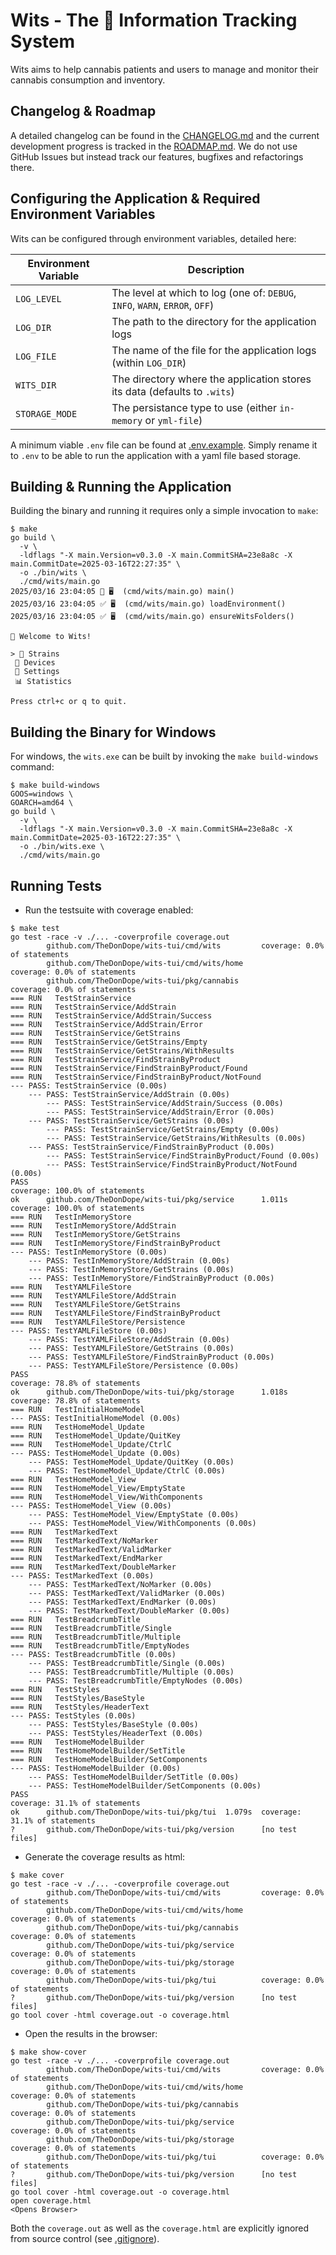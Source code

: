 # Wits - The 🥦 Information Tracking System

Wits aims to help cannabis patients and users to manage and monitor their cannabis consumption and inventory.

## Changelog & Roadmap

A detailed changelog can be found in the [CHANGELOG.md](./CHANGELOG.md) and the current development progress is tracked in the [ROADMAP.md](./ROADMAP.md). We do not use GitHub Issues but instead track our features, bugfixes and refactorings there.

## Configuring the Application & Required Environment Variables

Wits can be configured through environment variables, detailed here:

| Environment Variable | Description                                                                 |
| -------------------- | --------------------------------------------------------------------------- |
| `LOG_LEVEL`          | The level at which to log (one of: `DEBUG`, `INFO`, `WARN`, `ERROR`, `OFF`) |
| `LOG_DIR`            | The path to the directory for the application logs                          |
| `LOG_FILE`           | The name of the file for the application logs (within `LOG_DIR`)            |
| `WITS_DIR`           | The directory where the application stores its data (defaults to `.wits`)   |
| `STORAGE_MODE`       | The persistance type to use (either `in-memory` or `yml-file`)              |

A minimum viable `.env` file can be found at [.env.example](.env.example). Simply rename it to `.env` to be able to run the application with a yaml file based storage.

## Building & Running the Application

Building the binary and running it requires only a simple invocation to `make`:

```shell
$ make
go build \
  -v \
  -ldflags "-X main.Version=v0.3.0 -X main.CommitSHA=23e8a8c -X main.CommitDate=2025-03-16T22:27:35" \
  -o ./bin/wits \
  ./cmd/wits/main.go
2025/03/16 23:04:05 🚀 🖥️  (cmd/wits/main.go) main()
2025/03/16 23:04:05 ✅ 🖥️  (cmd/wits/main.go) loadEnvironment()
2025/03/16 23:04:05 ✅ 🖥️  (cmd/wits/main.go) ensureWitsFolders()

🥦 Welcome to Wits!

> 🌿 Strains
 🚀 Devices
 🔧 Settings
 📊 Statistics

Press ctrl+c or q to quit.
```

## Building the Binary for Windows

For windows, the `wits.exe` can be built by invoking the `make build-windows` command:

```shell
$ make build-windows
GOOS=windows \
GOARCH=amd64 \
go build \
  -v \
  -ldflags "-X main.Version=v0.3.0 -X main.CommitSHA=23e8a8c -X main.CommitDate=2025-03-16T22:27:35" \
  -o ./bin/wits.exe \
  ./cmd/wits/main.go
```

## Running Tests

- Run the testsuite with coverage enabled:

```shell
$ make test
go test -race -v ./... -coverprofile coverage.out
        github.com/TheDonDope/wits-tui/cmd/wits         coverage: 0.0% of statements
        github.com/TheDonDope/wits-tui/cmd/wits/home            coverage: 0.0% of statements
        github.com/TheDonDope/wits-tui/pkg/cannabis             coverage: 0.0% of statements
=== RUN   TestStrainService
=== RUN   TestStrainService/AddStrain
=== RUN   TestStrainService/AddStrain/Success
=== RUN   TestStrainService/AddStrain/Error
=== RUN   TestStrainService/GetStrains
=== RUN   TestStrainService/GetStrains/Empty
=== RUN   TestStrainService/GetStrains/WithResults
=== RUN   TestStrainService/FindStrainByProduct
=== RUN   TestStrainService/FindStrainByProduct/Found
=== RUN   TestStrainService/FindStrainByProduct/NotFound
--- PASS: TestStrainService (0.00s)
    --- PASS: TestStrainService/AddStrain (0.00s)
        --- PASS: TestStrainService/AddStrain/Success (0.00s)
        --- PASS: TestStrainService/AddStrain/Error (0.00s)
    --- PASS: TestStrainService/GetStrains (0.00s)
        --- PASS: TestStrainService/GetStrains/Empty (0.00s)
        --- PASS: TestStrainService/GetStrains/WithResults (0.00s)
    --- PASS: TestStrainService/FindStrainByProduct (0.00s)
        --- PASS: TestStrainService/FindStrainByProduct/Found (0.00s)
        --- PASS: TestStrainService/FindStrainByProduct/NotFound (0.00s)
PASS
coverage: 100.0% of statements
ok      github.com/TheDonDope/wits-tui/pkg/service      1.011s  coverage: 100.0% of statements
=== RUN   TestInMemoryStore
=== RUN   TestInMemoryStore/AddStrain
=== RUN   TestInMemoryStore/GetStrains
=== RUN   TestInMemoryStore/FindStrainByProduct
--- PASS: TestInMemoryStore (0.00s)
    --- PASS: TestInMemoryStore/AddStrain (0.00s)
    --- PASS: TestInMemoryStore/GetStrains (0.00s)
    --- PASS: TestInMemoryStore/FindStrainByProduct (0.00s)
=== RUN   TestYAMLFileStore
=== RUN   TestYAMLFileStore/AddStrain
=== RUN   TestYAMLFileStore/GetStrains
=== RUN   TestYAMLFileStore/FindStrainByProduct
=== RUN   TestYAMLFileStore/Persistence
--- PASS: TestYAMLFileStore (0.00s)
    --- PASS: TestYAMLFileStore/AddStrain (0.00s)
    --- PASS: TestYAMLFileStore/GetStrains (0.00s)
    --- PASS: TestYAMLFileStore/FindStrainByProduct (0.00s)
    --- PASS: TestYAMLFileStore/Persistence (0.00s)
PASS
coverage: 78.8% of statements
ok      github.com/TheDonDope/wits-tui/pkg/storage      1.018s  coverage: 78.8% of statements
=== RUN   TestInitialHomeModel
--- PASS: TestInitialHomeModel (0.00s)
=== RUN   TestHomeModel_Update
=== RUN   TestHomeModel_Update/QuitKey
=== RUN   TestHomeModel_Update/CtrlC
--- PASS: TestHomeModel_Update (0.00s)
    --- PASS: TestHomeModel_Update/QuitKey (0.00s)
    --- PASS: TestHomeModel_Update/CtrlC (0.00s)
=== RUN   TestHomeModel_View
=== RUN   TestHomeModel_View/EmptyState
=== RUN   TestHomeModel_View/WithComponents
--- PASS: TestHomeModel_View (0.00s)
    --- PASS: TestHomeModel_View/EmptyState (0.00s)
    --- PASS: TestHomeModel_View/WithComponents (0.00s)
=== RUN   TestMarkedText
=== RUN   TestMarkedText/NoMarker
=== RUN   TestMarkedText/ValidMarker
=== RUN   TestMarkedText/EndMarker
=== RUN   TestMarkedText/DoubleMarker
--- PASS: TestMarkedText (0.00s)
    --- PASS: TestMarkedText/NoMarker (0.00s)
    --- PASS: TestMarkedText/ValidMarker (0.00s)
    --- PASS: TestMarkedText/EndMarker (0.00s)
    --- PASS: TestMarkedText/DoubleMarker (0.00s)
=== RUN   TestBreadcrumbTitle
=== RUN   TestBreadcrumbTitle/Single
=== RUN   TestBreadcrumbTitle/Multiple
=== RUN   TestBreadcrumbTitle/EmptyNodes
--- PASS: TestBreadcrumbTitle (0.00s)
    --- PASS: TestBreadcrumbTitle/Single (0.00s)
    --- PASS: TestBreadcrumbTitle/Multiple (0.00s)
    --- PASS: TestBreadcrumbTitle/EmptyNodes (0.00s)
=== RUN   TestStyles
=== RUN   TestStyles/BaseStyle
=== RUN   TestStyles/HeaderText
--- PASS: TestStyles (0.00s)
    --- PASS: TestStyles/BaseStyle (0.00s)
    --- PASS: TestStyles/HeaderText (0.00s)
=== RUN   TestHomeModelBuilder
=== RUN   TestHomeModelBuilder/SetTitle
=== RUN   TestHomeModelBuilder/SetComponents
--- PASS: TestHomeModelBuilder (0.00s)
    --- PASS: TestHomeModelBuilder/SetTitle (0.00s)
    --- PASS: TestHomeModelBuilder/SetComponents (0.00s)
PASS
coverage: 31.1% of statements
ok      github.com/TheDonDope/wits-tui/pkg/tui  1.079s  coverage: 31.1% of statements
?       github.com/TheDonDope/wits-tui/pkg/version      [no test files]
```

- Generate the coverage results as html:

```shell
$ make cover
go test -race -v ./... -coverprofile coverage.out
        github.com/TheDonDope/wits-tui/cmd/wits         coverage: 0.0% of statements
        github.com/TheDonDope/wits-tui/cmd/wits/home            coverage: 0.0% of statements
        github.com/TheDonDope/wits-tui/pkg/cannabis             coverage: 0.0% of statements
        github.com/TheDonDope/wits-tui/pkg/service              coverage: 0.0% of statements
        github.com/TheDonDope/wits-tui/pkg/storage              coverage: 0.0% of statements
        github.com/TheDonDope/wits-tui/pkg/tui          coverage: 0.0% of statements
?       github.com/TheDonDope/wits-tui/pkg/version      [no test files]
go tool cover -html coverage.out -o coverage.html
```

- Open the results in the browser:

```shell
$ make show-cover
go test -race -v ./... -coverprofile coverage.out
        github.com/TheDonDope/wits-tui/cmd/wits         coverage: 0.0% of statements
        github.com/TheDonDope/wits-tui/cmd/wits/home            coverage: 0.0% of statements
        github.com/TheDonDope/wits-tui/pkg/cannabis             coverage: 0.0% of statements
        github.com/TheDonDope/wits-tui/pkg/service              coverage: 0.0% of statements
        github.com/TheDonDope/wits-tui/pkg/storage              coverage: 0.0% of statements
        github.com/TheDonDope/wits-tui/pkg/tui          coverage: 0.0% of statements
?       github.com/TheDonDope/wits-tui/pkg/version      [no test files]
go tool cover -html coverage.out -o coverage.html
open coverage.html
<Opens Browser>
```

Both the `coverage.out` as well as the `coverage.html` are explicitly ignored from source control (see [.gitignore](.gitignore)).
